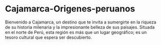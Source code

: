 # Cajamarca-Origenes-peruanos
Bienvenido a Cajamarca, un destino que te invita a sumergirte en la riqueza de su historia milenaria y la impresionante belleza de sus paisajes. Situada en el norte de Perú, esta región es más que un lugar geográfico; es un tesoro cultural que espera ser descubierto.
